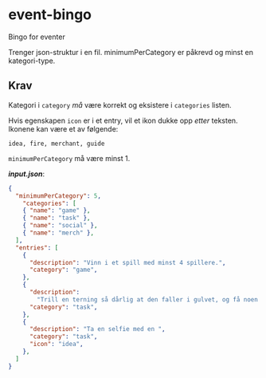 # event-bingo
Bingo for eventer 

Trenger json-struktur i en fil. minimumPerCategory er påkrevd og minst en kategori-type.

## Krav

Kategori i `category` *må* være korrekt og eksistere i `categories` listen.

Hvis egenskapen `icon` er i et entry, vil et ikon dukke opp _etter_ teksten. Ikonene kan være et av følgende:

    idea, fire, merchant, guide

`minimumPerCategory` må være minst 1.

***input.json***:
```json
{
  "minimumPerCategory": 5,
    "categories": [
    { "name": "game" },
    { "name": "task" },
    { "name": "social" },
    { "name": "merch" },
  ],
  "entries": [
    {
      "description": "Vinn i et spill med minst 4 spillere.",
      "category": "game",
    },
    {
      "description":
        "Trill en terning så dårlig at den faller i gulvet, og få noen andre til å plukke den opp for deg.",
      "category": "task",
    },
    {
      "description": "Ta en selfie med en ",
      "category": "task",
      "icon": "idea",
    },
  ]
}
```
